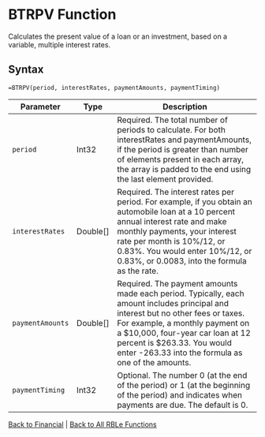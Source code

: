 # BTRPV Function

Calculates the present value of a loan or an investment, based on a variable, multiple interest rates.

## Syntax

```excel
=BTRPV(period, interestRates, paymentAmounts, paymentTiming)
```

Parameter | Type | Description
---|---|---
`period` | Int32 | Required. The total number of periods to calculate.  For both interestRates and paymentAmounts, if the period is greater than number of elements present in each array, the array is padded to the end using the last element provided.
`interestRates` | Double[] | Required. The interest rates per period. For example, if you obtain an automobile loan at a 10 percent annual interest rate and make monthly payments, your interest rate per month is 10%/12, or 0.83%. You would enter 10%/12, or 0.83%, or 0.0083, into the formula as the rate.
`paymentAmounts` | Double[] | Required. The payment amounts made each period. Typically, each amount includes principal and interest but no other fees or taxes. For example, a monthly payment on a $10,000, four-year car loan at 12 percent is $263.33. You would enter -263.33 into the formula as one of the amounts.
`paymentTiming` | Int32 | Optional. The number 0 (at the end of the period) or 1 (at the beginning of the period) and indicates when payments are due.  The default is 0.

[Back to Financial](RBLeFinancial.md) | [Back to All RBLe Functions](RBLe.md#function-documentation)